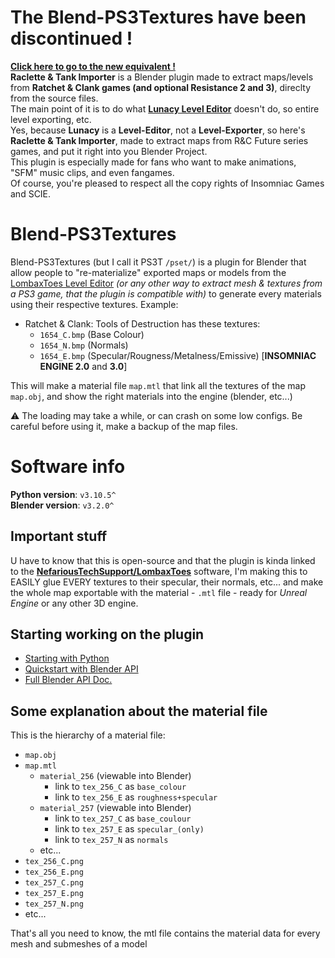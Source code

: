 # The Blend-PS3Textures have been discontinued !
[**Click here to go to the new equivalent !**](https://github.com/VELD-Dev/raclette-and-tank "Raclette & Tank Importer")  
**Raclette & Tank Importer** is a Blender plugin made to extract maps/levels from **Ratchet & Clank games (and optional Resistance 2 and 3)**, direclty from the source files.  
The main point of it is to do what [**Lunacy Level Editor**](https://github.com/NefariousTechSupport/Lunacy "Nefarious Tech Support's Lunacy Level Editor") doesn't do, so entire level exporting, etc.  
Yes, because **Lunacy** is a **Level-Editor**, not a **Level-Exporter**, so here's **Raclette & Tank Importer**, made to extract maps from R&C Future series games, and put it right into you Blender Project.  
This plugin is especially made for fans who want to make animations, "SFM" music clips, and even fangames.  
Of course, you're pleased to respect all the copy rights of Insomniac Games and SCIE.

# Blend-PS3Textures
Blend-PS3Textures (but I call it PS3T `/pset/`) is a plugin for Blender that allow people to "re-materialize" exported maps or models from the [LombaxToes Level Editor](https://github.com/NefariousTechSupport/LombaxToes) *(or any other way to extract mesh & textures from a PS3 game, that the plugin is compatible with)* to generate every materials using their respective textures. Example:
- Ratchet & Clank: Tools of Destruction has these textures: 
  - `1654_C.bmp` (Base Colour)
  - `1654_N.bmp` (Normals)
  - `1654_E.bmp` (Specular/Rougness/Metalness/Emissive) \[**INSOMNIAC ENGINE 2.0** and **3.0**]

This will make a material file `map.mtl` that link all the textures of the map `map.obj`, and show the right materials into the engine (blender, etc...)  

⚠ The loading may take a while, or can crash on some low configs. Be careful before using it, make a backup of the map files.

# Software info
**Python version**: `v3.10.5^`  
**Blender version**: `v3.2.0^`  

## Important stuff
U have to know that this is open-source and that the plugin is kinda linked to the **[NefariousTechSupport/LombaxToes](https://github.com/NefariousTechSupport/LombaxToes)** software, I'm making this to EASILY glue EVERY textures to their specular, their normals, etc... and make the whole map exportable with the material - `.mtl` file - ready for *Unreal Engine* or any other 3D engine.

## Starting working on the plugin

* [Starting with Python](https://www.python.org/about/gettingstarted/)
* [Quickstart with Blender API](https://docs.blender.org/api/current/info_quickstart.html)
* [Full Blender API Doc.](https://docs.blender.org/api/current/)

## Some explanation about the material file
This is the hierarchy of a material file:
- `map.obj`
- `map.mtl`
  - `material_256` (viewable into Blender)
    - link to `tex_256_C` as `base_colour`
    - link to `tex_256_E` as `roughness+specular`
  - `material_257` (viewable into Blender)
    - link to `tex_257_C` as `base_coulour`
    - link to `tex_257_E` as `specular_(only)`
    - link to `tex_257_N` as `normals`
  - etc...
- `tex_256_C.png`
- `tex_256_E.png`
- `tex_257_C.png`
- `tex_257_E.png`
- `tex_257_N.png`
- etc...  

That's all you need to know, the mtl file contains the material data for every mesh and submeshes of a model
